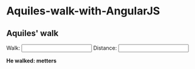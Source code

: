 # Aquiles-walk-with-AngularJS

<!DOCTYPE html>
<html>
<body>
<script src="https://ajax.googleapis.com/ajax/libs/angularjs/1.6.9/angular.min.js"></script>

<div data-ng-app="" data-ng-init="walk=0;distance=20">

<h2>Aquiles' walk</h2>

Walk: <input type="number" data-ng-model="walk">
Distance: <input type="number" data-ng-model="distance">

<p><b>He walked: </b><span ng-bind="distance/2**walk"></span><b> metters</b></p>

</div>

</body>
</html>
